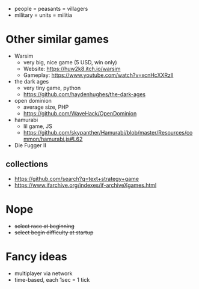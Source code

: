 
* people = peasants = villagers
* military = units = militia

# Other similar games

* Warsim
    * very big, nice game (5 USD, win only)
    * Website: https://huw2k8.itch.io/warsim
    * Gameplay: https://www.youtube.com/watch?v=xcnHcXXRzlI
* the dark ages
    * very tiny game, python
    * https://github.com/haydenhughes/the-dark-ages
* open dominion
    * average size, PHP
    * https://github.com/WaveHack/OpenDominion
* hamurabi
    * lil game, JS
    * https://github.com/skypanther/Hamurabi/blob/master/Resources/common/hamurabi.js#L62
* Die Fugger II

## collections

* https://github.com/search?q=text+strategy+game
* https://www.ifarchive.org/indexes/if-archiveXgames.html

# Nope

* ~~select race at beginning~~
* ~~select begin difficulty at startup~~

# Fancy ideas

* multiplayer via network
* time-based, each 1sec = 1 tick

